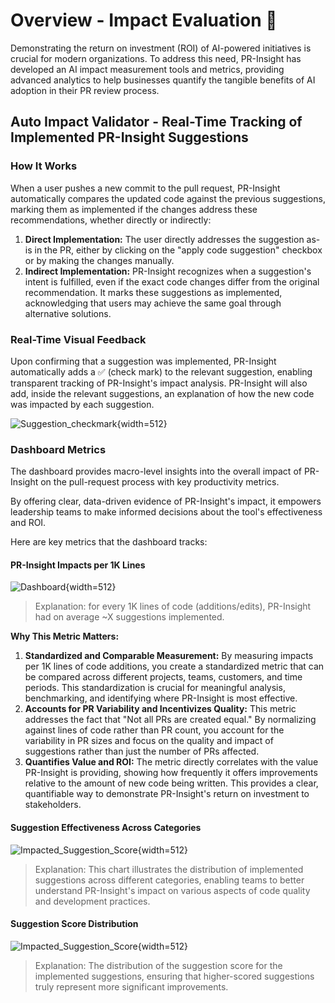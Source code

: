 # Overview - Impact Evaluation 💎

Demonstrating the return on investment (ROI) of AI-powered initiatives is crucial for modern organizations.
To address this need, PR-Insight has developed an AI impact measurement tools and metrics, providing advanced analytics to help businesses quantify the tangible benefits of AI adoption in their PR review process.


## Auto Impact Validator - Real-Time Tracking of Implemented PR-Insight Suggestions

### How It Works
When a user pushes a new commit to the pull request, PR-Insight automatically compares the updated code against the previous suggestions, marking them as implemented if the changes address these recommendations, whether directly or indirectly:

1. **Direct Implementation:** The user directly addresses the suggestion as-is in the PR, either by clicking on the "apply code suggestion" checkbox or by making the changes manually.
2. **Indirect Implementation:** PR-Insight recognizes when a suggestion's intent is fulfilled, even if the exact code changes differ from the original recommendation. It marks these suggestions as implemented, acknowledging that users may achieve the same goal through alternative solutions.

### Real-Time Visual Feedback
Upon confirming that a suggestion was implemented, PR-Insight automatically adds a ✅ (check mark) to the relevant suggestion, enabling transparent tracking of PR-Insight's impact analysis.
PR-Insight will also add, inside the relevant suggestions, an explanation of how the new code was impacted by each suggestion.

![Suggestion_checkmark](https://khulnasoft.com/images/pr_insight/auto_suggestion_checkmark.png){width=512}

### Dashboard Metrics
The dashboard provides macro-level insights into the overall impact of PR-Insight on the pull-request process with key productivity metrics.

By offering clear, data-driven evidence of PR-Insight's impact, it empowers leadership teams to make informed decisions about the tool's effectiveness and ROI.

Here are key metrics that the dashboard tracks:

#### PR-Insight Impacts per 1K Lines
![Dashboard](https://khulnasoft.com/images/pr_insight/impacts_per_1k_llines.png){width=512}
> Explanation: for every 1K lines of code (additions/edits), PR-Insight had on average ~X suggestions implemented.

**Why This Metric Matters:**

1. **Standardized and Comparable Measurement:** By measuring impacts per 1K lines of code additions, you create a standardized metric that can be compared across different projects, teams, customers, and time periods. This standardization is crucial for meaningful analysis, benchmarking, and identifying where PR-Insight is most effective.
2. **Accounts for PR Variability and Incentivizes Quality:** This metric addresses the fact that "Not all PRs are created equal." By normalizing against lines of code rather than PR count, you account for the variability in PR sizes and focus on the quality and impact of suggestions rather than just the number of PRs affected.
3. **Quantifies Value and ROI:** The metric directly correlates with the value PR-Insight is providing, showing how frequently it offers improvements relative to the amount of new code being written. This provides a clear, quantifiable way to demonstrate PR-Insight's return on investment to stakeholders.

#### Suggestion Effectiveness Across Categories
![Impacted_Suggestion_Score](https://khulnasoft.com/images/pr_insight/impact_by_category.png){width=512}
> Explanation: This chart illustrates the distribution of implemented suggestions across different categories, enabling teams to better understand PR-Insight's impact on various aspects of code quality and development practices.

#### Suggestion Score Distribution
![Impacted_Suggestion_Score](https://khulnasoft.com/images/pr_insight/impacted_score_dist.png){width=512}
> Explanation: The distribution of the suggestion score for the implemented suggestions, ensuring that higher-scored suggestions truly represent more significant improvements. 
